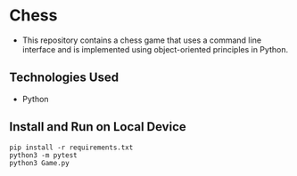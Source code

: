 # Chess
- This repository contains a chess game that uses a command line interface and is implemented using object-oriented principles in Python.

## Technologies Used
- Python

## Install and Run on Local Device
[comment]: <> (note: why explain with words when code do trick)
```
pip install -r requirements.txt
python3 -m pytest
python3 Game.py
```
